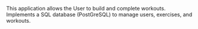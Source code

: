 This application allows the User to build and complete workouts.
Implements a SQL database (PostGreSQL) to manage users, exercises, and workouts.
